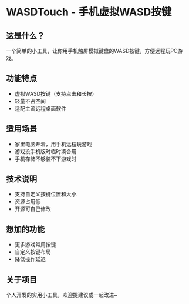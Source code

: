 # WASDTouch - 手机虚拟WASD按键

## 这是什么？
一个简单的小工具，让你用手机触屏模拟键盘的WASD按键，方便远程玩PC游戏。

## 功能特点
- 虚拟WASD按键（支持点击和长按）
- 轻量不占空间
- 适配主流远程桌面软件

## 适用场景
- 家里电脑开着，用手机远程玩游戏
- 游戏没手机版时临时凑合用
- 手机存储不够装不下游戏时

## 技术说明
- 支持自定义按键位置和大小
- 资源占用低
- 开源可自己修改

## 想加的功能
- 更多游戏常用按键
- 自定义按键布局
- 降低操作延迟

## 关于项目
个人开发的实用小工具，欢迎提建议或一起改进~
